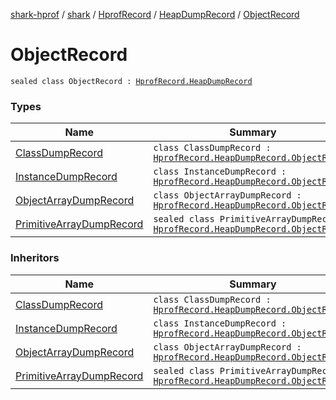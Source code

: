 [shark-hprof](../../../../index.md) / [shark](../../../index.md) / [HprofRecord](../../index.md) / [HeapDumpRecord](../index.md) / [ObjectRecord](./index.md)

# ObjectRecord

`sealed class ObjectRecord : `[`HprofRecord.HeapDumpRecord`](../index.md)

### Types

| Name | Summary |
|---|---|
| [ClassDumpRecord](-class-dump-record/index.md) | `class ClassDumpRecord : `[`HprofRecord.HeapDumpRecord.ObjectRecord`](./index.md) |
| [InstanceDumpRecord](-instance-dump-record/index.md) | `class InstanceDumpRecord : `[`HprofRecord.HeapDumpRecord.ObjectRecord`](./index.md) |
| [ObjectArrayDumpRecord](-object-array-dump-record/index.md) | `class ObjectArrayDumpRecord : `[`HprofRecord.HeapDumpRecord.ObjectRecord`](./index.md) |
| [PrimitiveArrayDumpRecord](-primitive-array-dump-record/index.md) | `sealed class PrimitiveArrayDumpRecord : `[`HprofRecord.HeapDumpRecord.ObjectRecord`](./index.md) |

### Inheritors

| Name | Summary |
|---|---|
| [ClassDumpRecord](-class-dump-record/index.md) | `class ClassDumpRecord : `[`HprofRecord.HeapDumpRecord.ObjectRecord`](./index.md) |
| [InstanceDumpRecord](-instance-dump-record/index.md) | `class InstanceDumpRecord : `[`HprofRecord.HeapDumpRecord.ObjectRecord`](./index.md) |
| [ObjectArrayDumpRecord](-object-array-dump-record/index.md) | `class ObjectArrayDumpRecord : `[`HprofRecord.HeapDumpRecord.ObjectRecord`](./index.md) |
| [PrimitiveArrayDumpRecord](-primitive-array-dump-record/index.md) | `sealed class PrimitiveArrayDumpRecord : `[`HprofRecord.HeapDumpRecord.ObjectRecord`](./index.md) |
